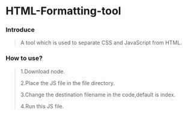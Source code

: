 # HTML-Formatting-tool
###  Introduce
> A tool which is used to separate CSS and JavaScript from HTML.
### How to use?
> 1.Download node.
> 
> 2.Place the JS file in the file directory.
> 
> 3.Change the destination filename in the code,default is index. 
> 
> 4.Run this JS file.
